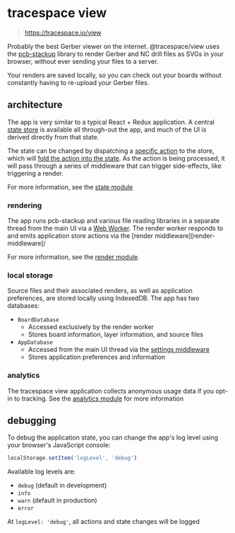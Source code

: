 # tracespace view

> https://tracespace.io/view

Probably the best Gerber viewer on the internet. @tracespace/view uses the [pcb-stackup][] library to render Gerber and NC drill files as SVGs in your browser, without ever sending your files to a server.

Your renders are saved locally, so you can check out your boards without constantly having to re-upload your Gerber files.

[pcb-stackup]: ../packages/pcb-stackup

## architecture

The app is very similar to a typical React + Redux application. A central [state store][store] is available all through-out the app, and much of the UI is derived directly from that state.

The state can be changed by dispatching a [specific action][actions] to the store, which will [fold the action into the state][reducer]. As the action is being processed, it will pass through a series of middleware that can trigger side-effects, like triggering a render.

For more information, see the [state module][state]

[state]: ./src/state
[store]: ./src/state/store.ts
[actions]: ./src/state/actions.ts
[reducer]: './src/state/reducer.ts'

### rendering

The app runs pcb-stackup and various file reading libraries in a separate thread from the main UI via a [Web Worker][web-worker]. The render worker responds to and emits application store actions via the [render middleware][render-middleware]/

For more information, see the [render module][render].

[web-worker]: https://developer.mozilla.org/en-US/docs/Web/API/Web_Workers_API
[render]: ./src/render
[render]: ./src/render/middleware.ts

### local storage

Source files and their associated renders, as well as application preferences, are stored locally using IndexedDB. The app has two databases:

- `BoardDatabase`
  - Accessed exclusively by the render worker
  - Stores board information, layer information, and source files
- `AppDatabase`
  - Accessed from the main UI thread via the [settings middleware][settings]
  - Stores application preferences and information

[settings]: ./src/settings.ts

### analytics

The tracespace view application collects anonymous usage data if you opt-in to tracking. See the [analytics module][analytics] for more information

[analytics]: ./src/analytics

## debugging

To debug the application state, you can change the app's log level using your browser's JavaScript console:

```js
localStorage.setItem('logLevel', 'debug')
```

Available log levels are:

- `debug` (default in development)
- `info`
- `warn` (default in production)
- `error`

At `logLevel: 'debug'`, all actions and state changes will be logged
